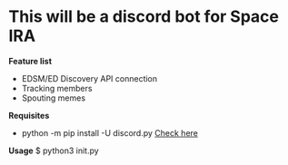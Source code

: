 # This will be a discord bot for Space IRA
**Feature list**
- EDSM/ED Discovery API connection
- Tracking members
- Spouting memes

**Requisites**
- python -m pip install -U discord.py
[Check here](https://github.com/Rapptz/discord.py)

**Usage**
$ python3 init.py
